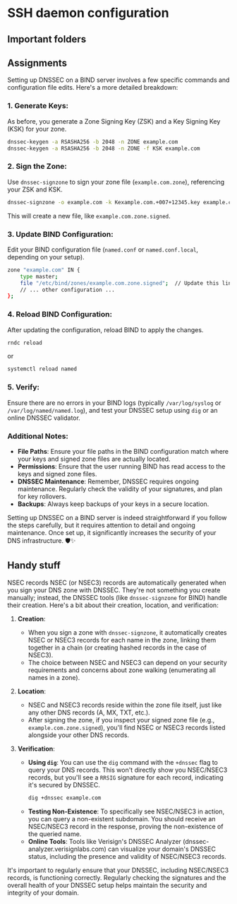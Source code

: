 # SSH daemon configuration

## Important folders

## Assignments

Setting up DNSSEC on a BIND server involves a few specific commands and configuration file edits. Here's a more detailed breakdown:

### 1. Generate Keys:

As before, you generate a Zone Signing Key (ZSK) and a Key Signing Key (KSK) for your zone.

```bash
dnssec-keygen -a RSASHA256 -b 2048 -n ZONE example.com
dnssec-keygen -a RSASHA256 -b 2048 -n ZONE -f KSK example.com
```

### 2. Sign the Zone:

Use `dnssec-signzone` to sign your zone file (`example.com.zone`), referencing your ZSK and KSK.

```bash
dnssec-signzone -o example.com -k Kexample.com.+007+12345.key example.com.zone Kexample.com.+007+67890.key
```

This will create a new file, like `example.com.zone.signed`.

### 3. Update BIND Configuration:

Edit your BIND configuration file (`named.conf` or `named.conf.local`, depending on your setup).

```bash
zone "example.com" IN {
    type master;
    file "/etc/bind/zones/example.com.zone.signed";  // Update this line
    // ... other configuration ...
};
```

### 4. Reload BIND Configuration:

After updating the configuration, reload BIND to apply the changes.

```bash
rndc reload
```

or

```bash
systemctl reload named
```

### 5. Verify:

Ensure there are no errors in your BIND logs (typically `/var/log/syslog` or `/var/log/named/named.log`), and test your DNSSEC setup using `dig` or an online DNSSEC validator.

### Additional Notes:

- **File Paths**: Ensure your file paths in the BIND configuration match where your keys and signed zone files are actually located.
- **Permissions**: Ensure that the user running BIND has read access to the keys and signed zone files.
- **DNSSEC Maintenance**: Remember, DNSSEC requires ongoing maintenance. Regularly check the validity of your signatures, and plan for key rollovers.
- **Backups**: Always keep backups of your keys in a secure location.

Setting up DNSSEC on a BIND server is indeed straightforward if you follow the steps carefully, but it requires attention to detail and ongoing maintenance. Once set up, it significantly increases the security of your DNS infrastructure. 🛡️✨

## Handy stuff

NSEC records
NSEC (or NSEC3) records are automatically generated when you sign your DNS zone with DNSSEC. They're not something you create manually; instead, the DNSSEC tools (like `dnssec-signzone` for BIND) handle their creation. Here's a bit about their creation, location, and verification:

1. **Creation**:

   - When you sign a zone with `dnssec-signzone`, it automatically creates NSEC or NSEC3 records for each name in the zone, linking them together in a chain (or creating hashed records in the case of NSEC3).
   - The choice between NSEC and NSEC3 can depend on your security requirements and concerns about zone walking (enumerating all names in a zone).

2. **Location**:

   - NSEC and NSEC3 records reside within the zone file itself, just like any other DNS records (A, MX, TXT, etc.).
   - After signing the zone, if you inspect your signed zone file (e.g., `example.com.zone.signed`), you'll find NSEC or NSEC3 records listed alongside your other DNS records.

3. **Verification**:
   - **Using `dig`**: You can use the `dig` command with the `+dnssec` flag to query your DNS records. This won't directly show you NSEC/NSEC3 records, but you'll see a `RRSIG` signature for each record, indicating it's secured by DNSSEC.
     ```bash
     dig +dnssec example.com
     ```
   - **Testing Non-Existence**: To specifically see NSEC/NSEC3 in action, you can query a non-existent subdomain. You should receive an NSEC/NSEC3 record in the response, proving the non-existence of the queried name.
   - **Online Tools**: Tools like Verisign's DNSSEC Analyzer (dnssec-analyzer.verisignlabs.com) can visualize your domain's DNSSEC status, including the presence and validity of NSEC/NSEC3 records.

It's important to regularly ensure that your DNSSEC, including NSEC/NSEC3 records, is functioning correctly. Regularly checking the signatures and the overall health of your DNSSEC setup helps maintain the security and integrity of your domain.
